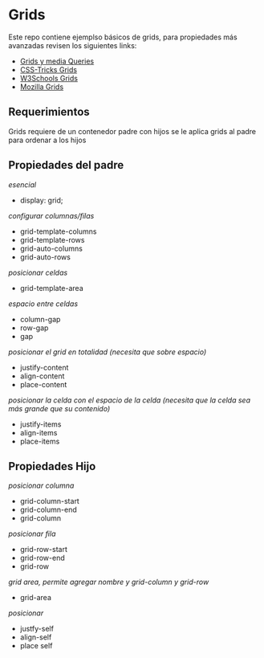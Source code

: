 # Grids

Este repo contiene ejemplso básicos de grids, para propiedades más avanzadas revisen los siguientes links:

* [Grids y media Queries](https://docs.google.com/document/d/1zpaCVrb6dCQ8odArg2EGkNapyFmkLO_mnnvYqbekqFw/edit?usp=sharing)
* [CSS-Tricks Grids](https://css-tricks.com/snippets/css/complete-guide-grid/)
* [W3Schools Grids](https://www.w3schools.com/css/css_grid.asp)
* [Mozilla Grids](https://developer.mozilla.org/es/docs/Web/CSS/CSS_Grid_Layout)

## Requerimientos
Grids requiere de un contenedor padre con hijos
se le aplica grids al padre para ordenar a los hijos

## Propiedades del padre

*esencial*
* display: grid;

*configurar columnas/filas*
* grid-template-columns
* grid-template-rows
* grid-auto-columns
* grid-auto-rows

*posicionar celdas*
* grid-template-area

*espacio entre celdas*
* column-gap
* row-gap
* gap

*posicionar el grid en totalidad (necesita que sobre espacio)*
* justify-content
* align-content
* place-content

*posicionar la celda con el espacio de la celda (necesita que la celda sea más grande que su contenido)*
* justify-items
* align-items
* place-items

## Propiedades Hijo

*posicionar columna*
* grid-column-start
* grid-column-end
* grid-column

*posicionar fila*
* grid-row-start
* grid-row-end
* grid-row

*grid area, permite agregar nombre y grid-column y grid-row*
* grid-area

*posicionar*
* justfy-self
* align-self
* place self